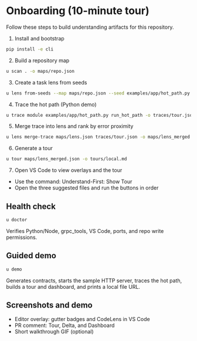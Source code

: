 # Onboarding (10-minute tour)

Follow these steps to build understanding artifacts for this repository.

1) Install and bootstrap
```bash
pip install -e cli
```

2) Build a repository map
```bash
u scan . -o maps/repo.json
```

3) Create a task lens from seeds
```bash
u lens from-seeds --map maps/repo.json --seed examples/app/hot_path.py -o maps/lens.json
```

4) Trace the hot path (Python demo)
```bash
u trace module examples/app/hot_path.py run_hot_path -o traces/tour.json
```

5) Merge trace into lens and rank by error proximity
```bash
u lens merge-trace maps/lens.json traces/tour.json -o maps/lens_merged.json
```

6) Generate a tour
```bash
u tour maps/lens_merged.json -o tours/local.md
```

7) Open VS Code to view overlays and the tour
- Use the command: Understand-First: Show Tour
- Open the three suggested files and run the buttons in order

## Health check
```bash
u doctor
```
Verifies Python/Node, grpc_tools, VS Code, ports, and repo write permissions.

## Guided demo
```bash
u demo
```
Generates contracts, starts the sample HTTP server, traces the hot path, builds a tour and dashboard, and prints a local file URL.

## Screenshots and demo
- Editor overlay: gutter badges and CodeLens in VS Code
- PR comment: Tour, Delta, and Dashboard
- Short walkthrough GIF (optional)
